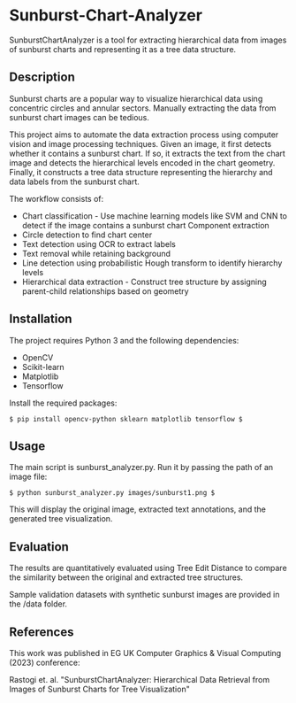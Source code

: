 # Sunburst-Chart-Analyzer

SunburstChartAnalyzer is a tool for extracting hierarchical data from images of sunburst charts and representing it as a tree data structure.

## Description
Sunburst charts are a popular way to visualize hierarchical data using concentric circles and annular sectors. Manually extracting the data from sunburst chart images can be tedious.

This project aims to automate the data extraction process using computer vision and image processing techniques. Given an image, it first detects whether it contains a sunburst chart. If so, it extracts the text from the chart image and detects the hierarchical levels encoded in the chart geometry. Finally, it constructs a tree data structure representing the hierarchy and data labels from the sunburst chart.

The workflow consists of:

- Chart classification - Use machine learning models like SVM and CNN to detect if the image contains a sunburst chart
Component extraction
- Circle detection to find chart center
- Text detection using OCR to extract labels
- Text removal while retaining background
- Line detection using probabilistic Hough transform to identify hierarchy levels
- Hierarchical data extraction - Construct tree structure by assigning parent-child relationships based on geometry


## Installation
The project requires Python 3 and the following dependencies:

- OpenCV
- Scikit-learn 
- Matplotlib 
- Tensorflow

Install the required packages: 
```
$ pip install opencv-python sklearn matplotlib tensorflow $
``` 

## Usage

The main script is sunburst_analyzer.py. Run it by passing the path of an image file:
```
$ python sunburst_analyzer.py images/sunburst1.png $
```
This will display the original image, extracted text annotations, and the generated tree visualization.

## Evaluation

The results are quantitatively evaluated using Tree Edit Distance to compare the similarity between the original and extracted tree structures.

Sample validation datasets with synthetic sunburst images are provided in the /data folder.

## References

This work was published in EG UK Computer Graphics & Visual Computing (2023) conference:

Rastogi et. al. "SunburstChartAnalyzer: Hierarchical Data Retrieval from Images of Sunburst Charts for Tree Visualization"

